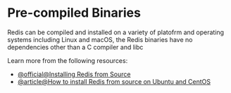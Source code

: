 # Pre-compiled Binaries

Redis can be compiled and installed on a variety of platofrm and operating systems including Linux and macOS, the Redis binaries have no dependencies other than a C compiler and libc

Learn more from the following resources:

- [@official@Installing Redis from Source](https://redis.io/docs/latest/operate/oss_and_stack/install/install-redis/install-redis-from-source/)
- [@article@How to install Redis from source on Ubuntu and CentOS](https://docs.vultr.com/how-to-install-redis-from-source-on-ubuntu-and-centos)